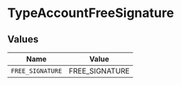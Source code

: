 # TypeAccountFreeSignature


## Values

| Name             | Value            |
| ---------------- | ---------------- |
| `FREE_SIGNATURE` | FREE_SIGNATURE   |